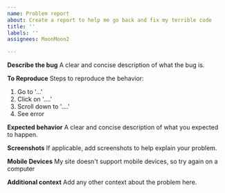 ```yaml
---
name: Problem report
about: Create a report to help me go back and fix my terrible code
title: ''
labels: ''
assignees: MoonMoon2

---
```


**Describe the bug**
A clear and concise description of what the bug is.

**To Reproduce**
Steps to reproduce the behavior:
1. Go to '...'
2. Click on '....'
3. Scroll down to '....'
4. See error

**Expected behavior**
A clear and concise description of what you expected to happen.

**Screenshots**
If applicable, add screenshots to help explain your problem.

**Mobile Devices**
My site doesn't support mobile devices, so try again on a computer

**Additional context**
Add any other context about the problem here.
